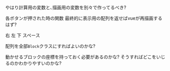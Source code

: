 やはり計算用の変数と､描画用の変数を別々で作ってるべき?

各ボタンが押された時の関数
最終的に表示用の配列を返せばvueが再描画するはず?

右
左
下
スペース

配列を全部`Block`クラスにすればよいのかな?

動かせるブロックの座標を持っておく必要があるのかな?
そうすればどこをいじるのかわかりやすいのかな?